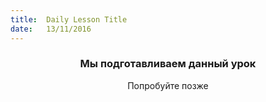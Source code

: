 ```yaml
---
title:  Daily Lesson Title
date:   13/11/2016
---
```


### <center>Мы подготавливаем данный урок</center> 

 <center>Попробуйте позже</center>